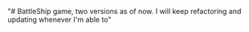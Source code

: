 "# BattleShip game, two versions as of now. I will keep refactoring and updating whenever I'm able to" 
